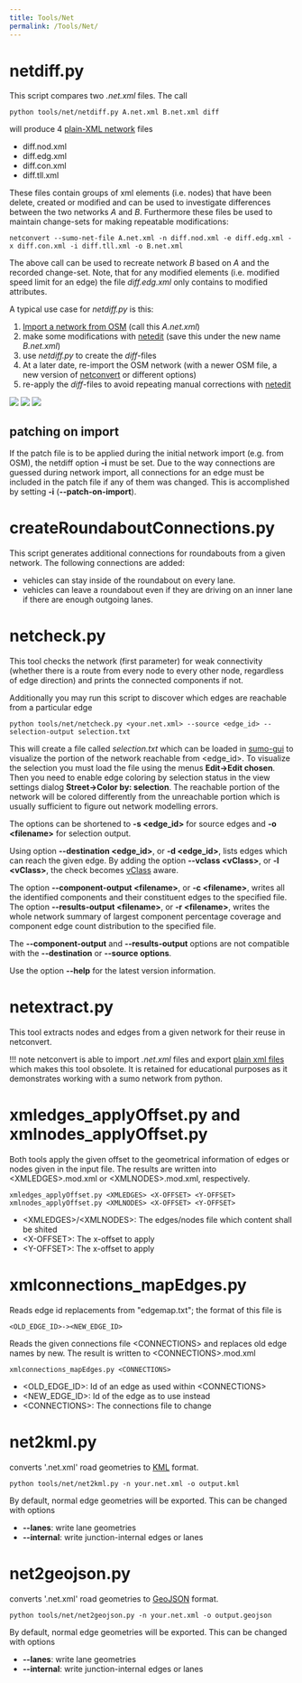 ```yaml
---
title: Tools/Net
permalink: /Tools/Net/
---
```


# netdiff.py

This script compares two *.net.xml* files. The call

```
python tools/net/netdiff.py A.net.xml B.net.xml diff
```

will produce 4 [plain-XML network](../Networks/PlainXML.md) files

- diff.nod.xml
- diff.edg.xml
- diff.con.xml
- diff.tll.xml

These files contain groups of xml elements (i.e. nodes) that have been
delete, created or modified and can be used to investigate differences
between the two networks *A* and *B*. Furthermore these files be used to
maintain change-sets for making repeatable modifications:

```
netconvert --sumo-net-file A.net.xml -n diff.nod.xml -e diff.edg.xml -x diff.con.xml -i diff.tll.xml -o B.net.xml
```

The above call can be used to recreate network *B* based on *A* and the
recorded change-set. Note, that for any modified elements (i.e. modified
speed limit for an edge) the file *diff.edg.xml* only contains to
modified attributes.

A typical use case for *netdiff.py* is this:

1.  [Import a network from
    OSM](../Networks/Import/OpenStreetMap.md) (call this
    *A.net.xml*)
2.  make some modifications with [netedit](../netedit.md) (save
    this under the new name *B.net.xml*)
3.  use *netdiff.py* to create the *diff*-files
4.  At a later date, re-import the OSM network (with a newer OSM file, a
    new version of [netconvert](../netconvert.md) or different
    options)
5.  re-apply the *diff*-files to avoid repeating manual corrections with
    [netedit](../netedit.md)

![](../images/mergeA.png)
![](../images/mergeB.png)
![](../images/mergeAB.png)

## patching on import

If the patch file is to be applied during the initial network import
(e.g. from OSM), the netdiff option **-i** must be set. Due to the way
connections are guessed during network import, all connections for an
edge must be included in the patch file if any of them was changed. This
is accomplished by setting **-i** (**--patch-on-import**).

# createRoundaboutConnections.py

This script generates additional connections for roundabouts from a
given network. The following connections are added:

- vehicles can stay inside of the roundabout on every lane.
- vehicles can leave a roundabout even if they are driving on an inner
  lane if there are enough outgoing lanes.

# netcheck.py

This tool checks the network (first parameter) for weak connectivity
(whether there is a route from every node to every other node,
regardless of edge direction) and prints the connected components if
not.

Additionally you may run this script to discover which edges are
reachable from a particular edge

```
python tools/net/netcheck.py <your.net.xml> --source <edge_id> --selection-output selection.txt
```

This will create a file called *selection.txt* which can be loaded in
[sumo-gui](../sumo-gui.md) to visualize the portion of the network
reachable from <edge_id\>. To visualize the selection you must load the
file using the menus **Edit-\>Edit chosen**. Then you need to enable
edge coloring by selection status in the view settings dialog
**Street-\>Color by: selection**. The reachable portion of the network
will be colored differently from the unreachable portion which is
usually sufficient to figure out network modelling errors.

The options can be shortened to **-s <edge_id\>** for source edges and **-o <filename\>** for selection
output.

Using option **--destination <edge_id\>**, or **-d <edge_id\>**, lists edges which can reach the given edge. By
adding the option **--vclass <vClass\>**, or **-l <vClass\>**, the check becomes
[vClass](../Definition_of_Vehicles,_Vehicle_Types,_and_Routes.md#abstract_vehicle_class)
aware.

The option **--component-output <filename\>**, or **-c <filename\>**, writes all the identified components and their
constituent edges to the specified file. The option **--results-output <filename\>**, or **-r <filename\>**, writes the
whole network summary of largest component percentage coverage and
component edge count distribution to the specified file.

The **--component-output** and **--results-output** options are not compatible with the **--destination** or **--source options**.

Use the option **--help** for the latest version information.

# netextract.py

This tool extracts nodes and edges from a given network for their reuse
in netconvert.

!!! note
    netconvert is able to import *.net.xml* files and export [plain xml files](../Networks/PlainXML.md) which makes this tool obsolete. It is retained for educational purposes as it demonstrates working with a sumo network from python.

# xmledges_applyOffset.py and xmlnodes_applyOffset.py

Both tools apply the given offset to the geometrical information of
edges or nodes given in the input file. The results are written into
<XMLEDGES\>.mod.xml or <XMLNODES\>.mod.xml, respectively.

```
xmledges_applyOffset.py <XMLEDGES> <X-OFFSET> <Y-OFFSET>
xmlnodes_applyOffset.py <XMLNODES> <X-OFFSET> <Y-OFFSET>
```

- <XMLEDGES\>/<XMLNODES\>: The edges/nodes file which content shall be
  shited
- <X-OFFSET\>: The x-offset to apply
- <Y-OFFSET\>: The x-offset to apply

# xmlconnections_mapEdges.py

Reads edge id replacements from "edgemap.txt"; the format of this file
is

```
<OLD_EDGE_ID>-><NEW_EDGE_ID>
```

Reads the given connections file <CONNECTIONS\> and replaces old edge
names by new. The result is written to <CONNECTIONS\>.mod.xml

```
xmlconnections_mapEdges.py <CONNECTIONS>
```

- <OLD_EDGE_ID\>: Id of an edge as used within <CONNECTIONS\>
- <NEW_EDGE_ID\>: Id of the edge as to use instead
- <CONNECTIONS\>: The connections file to change

# net2kml.py

converts '.net.xml' road geometries to [KML](https://en.wikipedia.org/wiki/Keyhole_Markup_Language) format.

```
python tools/net/net2kml.py -n your.net.xml -o output.kml
```

By default, normal edge geometries will be exported. This can be changed with options
- **--lanes**: write lane geometries
- **--internal**: write junction-internal edges or lanes

# net2geojson.py

converts '.net.xml' road geometries to [GeoJSON](https://en.wikipedia.org/wiki/GeoJSON) format.

```
python tools/net/net2geojson.py -n your.net.xml -o output.geojson
```

By default, normal edge geometries will be exported. This can be changed with options
- **--lanes**: write lane geometries
- **--internal**: write junction-internal edges or lanes
